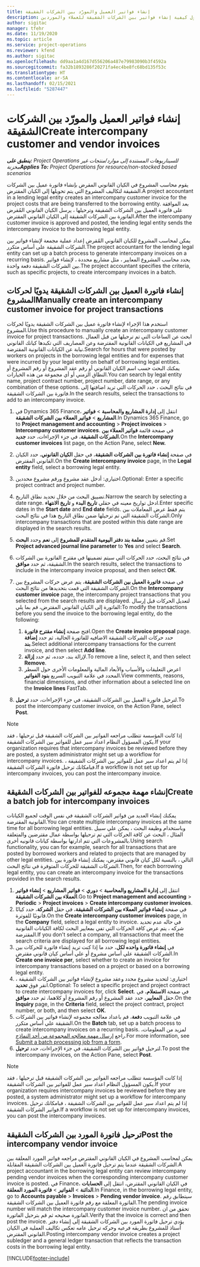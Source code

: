 ```yaml
---
title: إنشاء فواتير العميل والمورّد بين الشركات الشقيقة
description: يوفر هذا الموضوع معلومات حول كيفية إنشاء فواتير بين الشركات الشقيقة للعملاء والموردين.
author: sigitac
manager: tfehr
ms.date: 11/19/2020
ms.topic: article
ms.service: project-operations
ms.reviewer: kfend
ms.author: sigitac
ms.openlocfilehash: dd9aa1a4d167d556206a487e79983090b3f4592a
ms.sourcegitcommit: fa32b1893286f20271fa4ec4be8fc68bd135f53c
ms.translationtype: HT
ms.contentlocale: ar-SA
ms.lasthandoff: 02/15/2021
ms.locfileid: "5287447"
---
```

# <a name="create-intercompany-customer-and-vendor-invoices"></a><span data-ttu-id="5f5a0-103">إنشاء فواتير العميل والمورّد بين الشركات الشقيقة</span><span class="sxs-lookup"><span data-stu-id="5f5a0-103">Create intercompany customer and vendor invoices</span></span>

<span data-ttu-id="5f5a0-104">_**ينطبق على:** Project Operations للسيناريوهات المستندة إلى موارد/منتجات غير مخزنة‬_</span><span class="sxs-lookup"><span data-stu-id="5f5a0-104">_**Applies To:** Project Operations for resource/non-stocked based scenarios_</span></span>

<span data-ttu-id="5f5a0-105">يقوم محاسب المشروع في الكيان القانوني المقرض بإنشاء فاتورة عميل بين الشركات الشقيقة لتكاليف المشروع التي يتم تحويلها إلى الكيان المقترض.</span><span class="sxs-lookup"><span data-stu-id="5f5a0-105">A project accountant in a lending legal entity creates an intercompany customer invoice for the project costs that are being transferred to the borrowing entity.</span></span> <span data-ttu-id="5f5a0-106">بعد الموافقة على فاتورة العميل بين الشركات الشقيقة وترحيلها ، يرسل الكيان القانوني المُقرض الفاتورة بين الشركات الشقيقة إلى الكيان القانوني المقترض.</span><span class="sxs-lookup"><span data-stu-id="5f5a0-106">After the intercompany customer invoice is approved and posted, the lending legal entity sends the intercompany invoice to the borrowing legal entity.</span></span>

<span data-ttu-id="5f5a0-107">يمكن لمحاسب المشروع للكيان القانوني المُقرض إعداد عملية مجمعة لإنشاء فواتير بين الشركات الشقيقة على أساس متكرر.</span><span class="sxs-lookup"><span data-stu-id="5f5a0-107">The project accountant for the lending legal entity can set up a batch process to generate intercompany invoices on a recurring basis.</span></span> <span data-ttu-id="5f5a0-108">يحدد محاسب المشروع المعايير ، مثل مشاريع محددة ، لإنشاء فواتير بين الشركات الشقيقة دفعة واحدة.</span><span class="sxs-lookup"><span data-stu-id="5f5a0-108">The project accountant specifies the criteria, such as specific projects, to create intercompany invoices in a batch.</span></span>

## <a name="manually-create-an-intercompany-customer-invoice-for-project-transactions"></a><span data-ttu-id="5f5a0-109">إنشاء فاتورة العميل بين الشركات الشقيقة يدويًا لحركات المشروع</span><span class="sxs-lookup"><span data-stu-id="5f5a0-109">Manually create an intercompany customer invoice for project transactions</span></span> 

<span data-ttu-id="5f5a0-110">استخدم هذا الإجراء لإنشاء فاتورة عميل بين الشركات الشقيقة يدويًا لحركات المشروع.</span><span class="sxs-lookup"><span data-stu-id="5f5a0-110">Use this procedure to manually create an intercompany customer invoice for project transactions.</span></span> <span data-ttu-id="5f5a0-111">ابحث عن الساعات التي تم ترحيلها من قبل العمال في المشاريع في الكيانات القانونية المقترضة وعن المصاريف التي تكبدها كيانك القانوني نيابة عن الكيانات القانونية المقترضة.</span><span class="sxs-lookup"><span data-stu-id="5f5a0-111">Search for hours that were posted by workers on projects in the borrowing legal entities and for expenses that were incurred by your legal entity on behalf of borrowing legal entities.</span></span> <span data-ttu-id="5f5a0-112">يمكنك البحث حسب اسم الكيان القانوني أو رقم عقد المشروع أو رقم المشروع أو النطاق الزمني أو أي مجموعة من هذه الخيارات.</span><span class="sxs-lookup"><span data-stu-id="5f5a0-112">You can search by legal entity name, project contract number, project number, date range, or any combination of these options.</span></span> <span data-ttu-id="5f5a0-113">في نتائج البحث ، حدد الحركات التي تريد اضافتها إلى فاتورة بين الشركات الشقيقة.</span><span class="sxs-lookup"><span data-stu-id="5f5a0-113">In the search results, select the transactions to add to an intercompany invoice.</span></span>

1. <span data-ttu-id="5f5a0-114">في Dynamics 365 Finance، انتقل إلى **إدارة المشاريع والمحاسبة** > **فواتير المشاريع** > **فواتير العملاء بين الشركات الشقيقة**.</span><span class="sxs-lookup"><span data-stu-id="5f5a0-114">In Dynamics 365 Finance, go to **Project management and accounting** > **Project invoices** > **Intercompany customer invoices**.</span></span> <span data-ttu-id="5f5a0-115">في صفحة قائمة **فواتير العملاء بين الشركات الشقيقة**، في جزء الإجراءات، حدد **جديد.**</span><span class="sxs-lookup"><span data-stu-id="5f5a0-115">On the **Intercompany customer invoices**  list page, on the Action Pane, select **New.**</span></span>
2. <span data-ttu-id="5f5a0-116">في صفحة **إنشاء فاتورة بين الشركات الشقيقة**، في حقل **الكيان القانوني**، حدد الكيان القانوني المقترض.</span><span class="sxs-lookup"><span data-stu-id="5f5a0-116">On the **Create intercompany invoice** page, in the **Legal entity** field, select a borrowing legal entity.</span></span>
3. <span data-ttu-id="5f5a0-117">اختياري: أدخل عقد مشروع ورقم مشروع محددين.</span><span class="sxs-lookup"><span data-stu-id="5f5a0-117">Optional: Enter a specific project contract and project number.</span></span>
4. <span data-ttu-id="5f5a0-118">تضييق البحث من خلال تحديد نطاق التاريخ.</span><span class="sxs-lookup"><span data-stu-id="5f5a0-118">Narrow the search by selecting a date range.</span></span> <span data-ttu-id="5f5a0-119">ادخل تواريخ معينه في حقلي **تاريخ البدء** و **تاريخ الانتهاء**.</span><span class="sxs-lookup"><span data-stu-id="5f5a0-119">Enter specific dates in the **Start date** and **End date** fields.</span></span> <span data-ttu-id="5f5a0-120">يتم فقط عرض المعاملات بين الشركات الشقيقة التي تم ترحيلها ضمن نطاق التاريخ هذا في نتائج البحث.</span><span class="sxs-lookup"><span data-stu-id="5f5a0-120">Only intercompany transactions that are posted within this date range are displayed in the search results.</span></span>
5. <span data-ttu-id="5f5a0-121">قم بتعيين **معلمة بند دفتر اليومية المتقدم للمشروع** إلى **نعم** وحدد **البحث**.</span><span class="sxs-lookup"><span data-stu-id="5f5a0-121">Set **Project advanced journal line parameter** to **Yes** and select **Search**.</span></span>
6. <span data-ttu-id="5f5a0-122">في نتائج البحث، حدد الحركات التي سيتم تضمينها في مقترح الفاتورة بين الشركات الشقيقة، ثم حدد **موافق**.</span><span class="sxs-lookup"><span data-stu-id="5f5a0-122">In the search results, select the transactions to include in the intercompany invoice proposal, and then select **OK**.</span></span>
7. <span data-ttu-id="5f5a0-123">في صفحة **فاتورة العميل بين الشركات الشقيقة**، يتم عرض حركات المشروع بين الشركات الشقيقة التي قمت بتحديدها من نتائج البحث.</span><span class="sxs-lookup"><span data-stu-id="5f5a0-123">On the **Intercompany customer invoice** page, the intercompany project transactions that you selected from the search results are displayed.</span></span> <span data-ttu-id="5f5a0-124">لتعديل الحركات قبل إرسال الفاتورة إلى الكيان القانوني المقترض، قم بما يلي:</span><span class="sxs-lookup"><span data-stu-id="5f5a0-124">To modify the transactions before you send the invoice to the borrowing legal entity, do the following:</span></span>
  
    1. <span data-ttu-id="5f5a0-125">افتح صفحة **إنشاء مقترح فاتورة**.</span><span class="sxs-lookup"><span data-stu-id="5f5a0-125">Open the **Create invoice proposal** page.</span></span> <span data-ttu-id="5f5a0-126">حدد حركات الشركات الشقيقة الاضافيه للفاتورة الحالية، ثم حدد **إضافة بند**.</span><span class="sxs-lookup"><span data-stu-id="5f5a0-126">Select additional intercompany transactions for the current invoice, and then select **Add line**.</span></span>
    2. <span data-ttu-id="5f5a0-127">لإزالة بند، حدده، ثم حدد **إزالة**.</span><span class="sxs-lookup"><span data-stu-id="5f5a0-127">To remove a line, select it, and then select **Remove**.</span></span>
    3. <span data-ttu-id="5f5a0-128">اعرض التعليقات والأسباب والأبعاد المالية والمعلومات الأخرى حول السطر المحدد في علامة التبويب السريع **بنود الفواتير**.</span><span class="sxs-lookup"><span data-stu-id="5f5a0-128">View comments, reasons, financial dimensions, and other information about a selected line on the  **Invoice lines**  FastTab.</span></span>
    
8. <span data-ttu-id="5f5a0-129">لترحيل فاتورة العميل بين الشركات الشقيقة، في جزء الإجراءات، حدد **ترحيل**.</span><span class="sxs-lookup"><span data-stu-id="5f5a0-129">To post the intercompany customer invoice, on the Action Pane, select **Post**.</span></span>

> [!NOTE]
> <span data-ttu-id="5f5a0-130">إذا كانت المؤسسة تتطلب مراجعه الفواتير بين الشركات الشقيقة قبل ترحيلها ، فقد يكون المسؤول النظام اعداد سير عمل للفواتير بين الشركات الشقيقة.</span><span class="sxs-lookup"><span data-stu-id="5f5a0-130">If your organization requires that intercompany invoices be reviewed before they are posted, a system administrator might set up a workflow for intercompany invoices.</span></span> <span data-ttu-id="5f5a0-131">إذا لم يتم اعداد سير عمل للفواتير بين الشركات الشقيقة ، فبامكانك ترحيل فاتورة الشركات الشقيقة.</span><span class="sxs-lookup"><span data-stu-id="5f5a0-131">If a workflow is not set up for intercompany invoices, you can post the intercompany invoice.</span></span>

## <a name="create-a-batch-job-for-intercompany-invoices"></a><span data-ttu-id="5f5a0-132">إنشاء مهمة مجموعه للفواتير بين الشركات الشقيقة</span><span class="sxs-lookup"><span data-stu-id="5f5a0-132">Create a batch job for intercompany invoices</span></span>

<span data-ttu-id="5f5a0-133">يمكنك إنشاء العديد من فواتير الشركات الشقيقة في نفس الوقت لجميع الكيانات القانونية المقترضة.</span><span class="sxs-lookup"><span data-stu-id="5f5a0-133">You can create multiple intercompany invoices at the same time for all borrowing legal entities.</span></span> <span data-ttu-id="5f5a0-134">وباستخدام وظيفة البحث ، يمكن علي سبيل المثال ، البحث عن كافة الحركات التي تم ترحيلها بواسطة عمال مقترضين والمتعلقة بالمشروعات التي تتم ادارتها بواسطة كيانات قانونيه أخرى.</span><span class="sxs-lookup"><span data-stu-id="5f5a0-134">Using search functionality, you can for example, search for all transactions that are posted by borrowed workers and related to projects that are managed by other legal entities.</span></span> <span data-ttu-id="5f5a0-135">التالي ، بالنسبة لكل كيان قانوني مقترض، يمكنك إنشاء فاتورة بين الشركات الشقيقة للحركات المتوفرة في نتائج البحث.</span><span class="sxs-lookup"><span data-stu-id="5f5a0-135">Then, for each borrowing legal entity, you can create an intercompany invoice for the transactions provided in the search results.</span></span>

1. <span data-ttu-id="5f5a0-136">انتقل إلى **إدارة المشاريع والمحاسبة** > **دوري** > **فواتير المشاريع** > **إنشاء فواتير العملاء بين الشركات الشقيقة**.</span><span class="sxs-lookup"><span data-stu-id="5f5a0-136">Go to **Project management and accounting** > **Periodic** > **Project invoices** > **Create intercompany customer invoices**.</span></span>
2. <span data-ttu-id="5f5a0-137">في صفحة **إنشاء فواتير العملاء بين الشركات الشقيقة**، في حقل **الشركة**، حدد كيانًا قانونيًا للفوترة.</span><span class="sxs-lookup"><span data-stu-id="5f5a0-137">On the **Create intercompany customer invoices** page, in the **Company**  field, select a legal entity to invoice.</span></span> <span data-ttu-id="5f5a0-138">في حاله عدم تحديد شركه ، يتم عرض كافة الحركات التي تفي بمعايير البحث لكافة الكيانات القانونية المقترضة.</span><span class="sxs-lookup"><span data-stu-id="5f5a0-138">If you don't select a company, all transactions that meet the search criteria are displayed for all borrowing legal entities.</span></span>
3. <span data-ttu-id="5f5a0-139">في **إنشاء فاتورة واحده لكل**، حدد ما إذا كنت تريد إنشاء فاتورة للحركات بين الشركات الشقيقة علي أساس مشروع أو علي أساس كيان قانوني مقترض.</span><span class="sxs-lookup"><span data-stu-id="5f5a0-139">In **Create one invoice per**, select whether to create an invoice for intercompany transactions based on a project or based on a borrowing legal entity.</span></span>
4. <span data-ttu-id="5f5a0-140">اختياري: لتحديد مشروع محدد وعقد مشروع لإنشاء فواتير بين الشركات الشقيقة ، انقر فوق **تحديد**.</span><span class="sxs-lookup"><span data-stu-id="5f5a0-140">Optional: To select a specific project and project contract to create intercompany invoices for, click **Select**.</span></span> <span data-ttu-id="5f5a0-141">في صفحة **الاستعلام**، في حقل **المعايير**، حدد عقد المشروع أو رقم المشروع أو كلاهما، ثم حدد **موافق**.</span><span class="sxs-lookup"><span data-stu-id="5f5a0-141">On the **Inquiry** page, in the **Criteria** field, select the project contract, project number, or both, and then select **OK**.</span></span>
5. <span data-ttu-id="5f5a0-142">في علامة التبويب **دفعة**، قم باعداد معالجه مجموعه لإنشاء فواتير بين الشركات الشقيقة علي أساس متكرر.</span><span class="sxs-lookup"><span data-stu-id="5f5a0-142">On the **Batch** tab, set up a batch process to create intercompany invoices on a recurring basis.</span></span> <span data-ttu-id="5f5a0-143">لمزيد من المعلومات، راجع [إرسال مهمة معالجه المجموعة من أحد النماذج](https://docs.microsoft.com/dynamicsax-2012/appuser-itpro/submit-a-batch-processing-job-from-a-form).</span><span class="sxs-lookup"><span data-stu-id="5f5a0-143">For more information, see [Submit a batch processing job from a form](https://docs.microsoft.com/dynamicsax-2012/appuser-itpro/submit-a-batch-processing-job-from-a-form).</span></span>
6. <span data-ttu-id="5f5a0-144">لترحيل فواتير بين الشركات الشقيقة، في جزء الإجراءات، حدد **ترحيل**.</span><span class="sxs-lookup"><span data-stu-id="5f5a0-144">To post the intercompany invoices, on the Action Pane, select **Post**.</span></span>

> [!NOTE]
> <span data-ttu-id="5f5a0-145">إذا كانت المؤسسة تتطلب مراجعه الفواتير بين الشركات الشقيقة قبل ترحيلها ، فقد يكون المسؤول النظام اعداد سير عمل للفواتير بين الشركات الشقيقة.</span><span class="sxs-lookup"><span data-stu-id="5f5a0-145">If your organization requires intercompany invoices be reviewed before they are posted, a system administrator might set up a workflow for intercompany invoices.</span></span> <span data-ttu-id="5f5a0-146">إذا لم يتم اعداد سير عمل للفواتير بين الشركات الشقيقة ، فبامكانك ترحيل فواتير الشركات الشقيقة.</span><span class="sxs-lookup"><span data-stu-id="5f5a0-146">If a workflow is not set up for intercompany invoices, you can post the intercompany invoices.</span></span>

## <a name="post-the-intercompany-vendor-invoice"></a><span data-ttu-id="5f5a0-147">ترحيل فاتورة المورد بين الشركات الشقيقة</span><span class="sxs-lookup"><span data-stu-id="5f5a0-147">Post the intercompany vendor invoice</span></span>

<span data-ttu-id="5f5a0-148">يمكن لمحاسب المشروع في الكيان القانوني المقترض مراجعه فواتير المورد المعلقة بين الشركات الشقيقة عندما يتم ترحيل فاتورة العميل بين الشركات الشقيقة المقابلة.</span><span class="sxs-lookup"><span data-stu-id="5f5a0-148">A project accountant in the borrowing legal entity can review intercompany pending vendor invoices when the corresponding intercompany customer invoice is posted.</span></span> <span data-ttu-id="5f5a0-149">في Finance، في الكيان القانوني المقترض، انتقل إلى **الحسابات الدائنة** > **الفواتير** > **فاتورة المورد المعلقة**.</span><span class="sxs-lookup"><span data-stu-id="5f5a0-149">In Finance, in the borrowing legal entity, go to **Accounts payable** > **Invoices** > **Pending vendor invoice**.</span></span> <span data-ttu-id="5f5a0-150">سيتطابق رقم الفاتورة المعلقة مع رقم فاتورة العميل بين الشركات الشقيقة.</span><span class="sxs-lookup"><span data-stu-id="5f5a0-150">The pending invoice number will match the intercompany customer invoice number.</span></span> <span data-ttu-id="5f5a0-151">تحقق من ان الفاتورة صحيحه ثم قم بترحيل الفاتورة.</span><span class="sxs-lookup"><span data-stu-id="5f5a0-151">Verify that the invoice is correct and then post the invoice.</span></span> <span data-ttu-id="5f5a0-152">يؤدي ترحيل فاتورة المورد بين الشركات الشقيقة إلى إنشاء دفتر أستاذ للمشروع بطريقه فرعيه وحركه ترحيل عامه تعكس تكاليف العملية في الكيان القانوني المقترض.</span><span class="sxs-lookup"><span data-stu-id="5f5a0-152">Posting intercompany vendor invoice creates a project subledger and a general ledger transaction that reflects the transaction costs in the borrowing legal entity.</span></span>


[!INCLUDE[footer-include](../includes/footer-banner.md)]